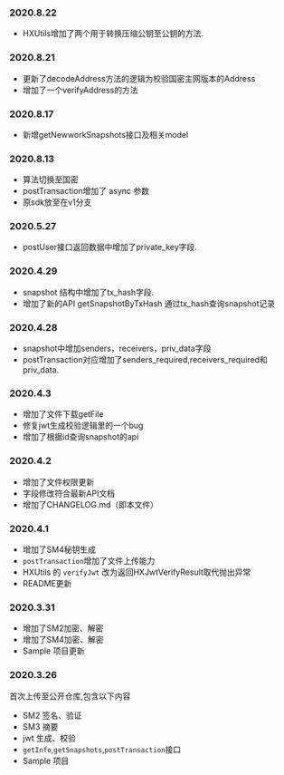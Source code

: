 ### 2020.8.22
* HXUtils增加了两个用于转换压缩公钥至公钥的方法.

### 2020.8.21
* 更新了decodeAddress方法的逻辑为校验国密主网版本的Address
* 增加了一个verifyAddress的方法

### 2020.8.17
* 新增getNewworkSnapshots接口及相关model

### 2020.8.13
* 算法切换至国密
* postTransaction增加了 async 参数
* 原sdk放至在v1分支


### 2020.5.27
* postUser接口返回数据中增加了private_key字段.


### 2020.4.29
* snapshot 结构中增加了tx_hash字段.
* 增加了新的API getSnapshotByTxHash 通过tx_hash查询snapshot记录



### 2020.4.28
* snapshot中增加senders，receivers，priv_data字段
* postTransaction对应增加了senders_required,receivers_required和priv_data.



### 2020.4.3
* 增加了文件下载getFile
* 修复jwt生成校验逻辑里的一个bug
* 增加了根据id查询snapshot的api



### 2020.4.2
* 增加了文件权限更新
* 字段修改符合最新API文档
* 增加了CHANGELOG.md（即本文件）



### 2020.4.1

* 增加了SM4秘钥生成
* `postTransaction`增加了文件上传能力
* HXUtils 的 `verifyJwt` 改为返回HXJwtVerifyResult取代抛出异常
* README更新



### 2020.3.31

* 增加了SM2加密、解密
* 增加了SM4加密、解密
* Sample 项目更新



### 2020.3.26

首次上传至公开仓库,包含以下内容

* SM2 签名、验证
* SM3 摘要
* jwt 生成、校验
* `getInfo`,`getSnapshots`,`postTransaction`接口
* Sample 项目

